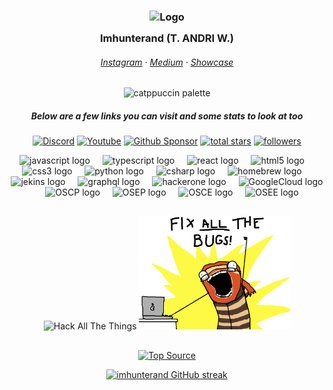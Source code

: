 <h3 align="center">
	<img src="https://i.ibb.co/5F09tby/11zon-cropped-2.png" width="100" alt="Logo"/><br/>
	<img src="https://raw.githubusercontent.com/catppuccin/catppuccin/main/assets/misc/transparent.png" height="30" width="0px"/>
	Imhunterand (T. ANDRI W.)
	<img src="https://raw.githubusercontent.com/catppuccin/catppuccin/main/assets/misc/transparent.png" height="30" width="0px"/>
</h3>

<h6 align="center">
  <a href="https://instagram.com/youryreborn">Instagram</a>
  ·
  <a href="https://pwn0sec.medium.com/">Medium</a>
  ·
  <a href="https://pwn0secgroup.com#-showcase">Showcase</a>
</h6>

<p align="center">
  <img src="https://raw.githubusercontent.com/catppuccin/catppuccin/main/assets/palette/macchiato.png" alt="catppuccin palette" width="400" />
</p>

<p align="center">
<h5 align="center">Below are a few links you can visit and some stats to look at too</h5>

<p align="center">
  <a href="https://discord.gg/pwn0sec"><img alt="Discord" title="Discord" src="https://img.shields.io/badge/-Discord-7289DA?style=for-the-badge&logo=discord&logoColor=white"/></a>
  <a href="https://www.youtube.com/@pwn0sec"><img alt="Youtube" title="Youtube" src="https://img.shields.io/badge/-Youtube-FF0000?style=for-the-badge&logo=youtube&logoColor=white"/></a>
  <a href="https://github.com/sponsors/imhunterand"><img alt="Github Sponsor" title="Github Sponsor" src="https://img.shields.io/badge/Sponsor-%E2%9D%A4-%23db61a2.svg?style=for-the-badge&logo=kofi&logoColor=white"/></a>
<a href="https://github.com/imhunterand?tab=repositories&sort=ApachSAL">
    <img alt="total stars" title="Total stars on GitHub" src="https://custom-icon-badges.demolab.com/github/stars/imhunterand?color=B8B92B&style=for-the-badge&labelColor=959532&logo=star"/></a>
   <a href="https://github.com/imhunterand"><img alt="followers" title="Follow me on Github" src="https://img.shields.io/github/followers/imhunterand?color=236ad3&style=for-the-badge&logo=github&label=Follow"/></a>
 </p>
</p>

<div align="center">
  <img src="https://cdn.jsdelivr.net/gh/devicons/devicon/icons/javascript/javascript-original.svg" height="30" alt="javascript logo"  />
  <img width="12" />
  <img src="https://cdn.jsdelivr.net/gh/devicons/devicon/icons/typescript/typescript-original.svg" height="30" alt="typescript logo"  />
  <img width="12" />
  <img src="https://cdn.jsdelivr.net/gh/devicons/devicon/icons/react/react-original.svg" height="30" alt="react logo"  />
  <img width="12" />
  <img src="https://cdn.jsdelivr.net/gh/devicons/devicon/icons/html5/html5-original.svg" height="30" alt="html5 logo"  />
  <img width="12" />
  <img src="https://cdn.jsdelivr.net/gh/devicons/devicon/icons/css3/css3-original.svg" height="30" alt="css3 logo"  />
  <img width="12" />
  <img src="https://cdn.jsdelivr.net/gh/devicons/devicon/icons/python/python-original.svg" height="30" alt="python logo"  />
  <img width="12" />
  <img src="https://cdn.jsdelivr.net/gh/devicons/devicon/icons/csharp/csharp-original.svg" height="30" alt="csharp logo"  />
  <img width="12" />
  <img src="https://cdn.jsdelivr.net/gh/devicons/devicon@latest/icons/homebrew/homebrew-original.svg" height="30" alt="homebrew logo"  />
  <img width="12" />
  <img src="https://cdn.jsdelivr.net/gh/devicons/devicon@latest/icons/jenkins/jenkins-original.svg" height="30" alt="jekins logo"  />
    <img width="12" />
  <img src="https://cdn.jsdelivr.net/gh/devicons/devicon@latest/icons/graphql/graphql-plain.svg" height="30" alt="graphql logo"  />
    <img width="12" />
  <img src="https://cdn.jsdelivr.net/gh/devicons/devicon@latest/icons/hugo/hugo-original.svg" height="30" alt="hackerone logo"  />
    <img width="12" />
  <img src="https://cdn.jsdelivr.net/gh/devicons/devicon@latest/icons/googlecloud/googlecloud-original.svg" height="30" alt="GoogleCloud logo"  />
    <img width="12" />
  <img src="https://images.credly.com/images/ec81134d-e80b-4eb5-ae07-0eb8e1a60fcd/image.png" height="30" alt="OSCP logo"  />
    <img width="12" />
  <img src="https://miro.medium.com/v2/resize:fit:672/1*mZqZxkyRPw3CwCo2tXC38g.png" height="30" alt="OSEP logo"  />
  <img width="12" />
  <img src="https://images.credly.com/images/5019f325-5bb7-49bf-af83-32c04fd3735c/image.png" height="30" alt="OSCE logo"  />
  <img width="12" />
  <img src="https://images.credly.com/images/d5a6d00a-6d9b-460d-ad6e-fdb7df8fd9fe/image.png" height="30" alt="OSEE logo"  />
</div>


## 
<p align="center">
  <img width="48%" src="https://i.kym-cdn.com/photos/images/original/001/209/715/032.png" alt="Hack All The Things" />
  <img width="48%" src="https://raw.githubusercontent.com/streghstreek/streghstreek/main/fix.png" alt="Fix All The Bugs" />
</p>


## 
  <p align="center">
  <a href="https://github.com/imhunterand?tab=repositories" target="_blank"><img alt="Top Source" title="Top Source" src="https://img.shields.io/badge/-All%20Repos-2962FF?style=for-the-badge&logo=koding&logoColor=white"/></a>
</p>

<p align="center">
	
<p align="center">
  <a href="https://github.com/imhunterand">
    <img src="https://github-readme-streak-stats.herokuapp.com/?user=imhunterand&theme=material-palenight&mode=weekly&card_width=500" alt="imhunterand GitHub streak"/>
  </a>
</p>

